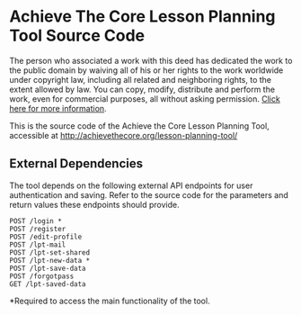 Achieve The Core Lesson Planning Tool Source Code
=============
The person who associated a work with this deed has dedicated the work to the public domain by waiving all of his or her rights to the work worldwide under copyright law, including all related and neighboring rights, to the extent allowed by law.  You can copy, modify, distribute and perform the work, even for commercial purposes, all without asking permission.  [Click here for more information](http://creativecommons.org/publicdomain/zero/1.0/).  

This is the source code of the Achieve the Core Lesson Planning Tool, accessible at http://achievethecore.org/lesson-planning-tool/

External Dependencies
-----
The tool depends on the following external API endpoints for user authentication and saving. Refer to the source code for the parameters and return values these endpoints should provide.

	POST /login *
	POST /register
	POST /edit-profile
	POST /lpt-mail
	POST /lpt-set-shared
	POST /lpt-new-data *
	POST /lpt-save-data
	POST /forgotpass
	GET /lpt-saved-data
	
*Required to access the main functionality of the tool.
